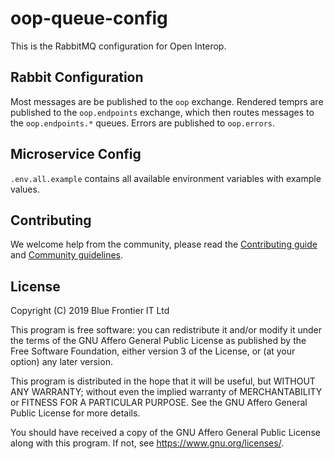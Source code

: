 # oop-queue-config

This is the RabbitMQ configuration for Open Interop.

## Rabbit Configuration

Most messages are be published to the `oop` exchange. Rendered temprs are published to the `oop.endpoints` exchange, which then routes messages to the `oop.endpoints.*` queues. Errors are published to `oop.errors`.

## Microservice Config

`.env.all.example` contains all available environment variables with example values.

## Contributing

We welcome help from the community, please read the [Contributing guide](https://github.com/open-interop/oop-guidelines/blob/master/CONTRIBUTING.md) and [Community guidelines](https://github.com/open-interop/oop-guidelines/blob/master/CODE_OF_CONDUCT.md).

## License

Copyright (C) 2019 Blue Frontier IT Ltd

This program is free software: you can redistribute it and/or modify
it under the terms of the GNU Affero General Public License as
published by the Free Software Foundation, either version 3 of the
License, or (at your option) any later version.

This program is distributed in the hope that it will be useful,
but WITHOUT ANY WARRANTY; without even the implied warranty of
MERCHANTABILITY or FITNESS FOR A PARTICULAR PURPOSE.  See the
GNU Affero General Public License for more details.

You should have received a copy of the GNU Affero General Public License
along with this program.  If not, see <https://www.gnu.org/licenses/>.

